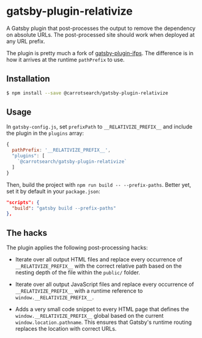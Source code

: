 # gatsby-plugin-relativize

A Gatsby plugin that post-processes the output to remove the dependency on absolute URLs. The post-processed site should work when deployed at any URL prefix.

The plugin is pretty much a fork of [gatsby-plugin-ifps](https://github.com/moxystudio/gatsby-plugin-ipfs). The difference is in how it arrives at the runtime `pathPrefix` to use.

## Installation

```sh
$ npm install --save @carrotsearch/gatsby-plugin-relativize
```


## Usage

In `gatsby-config.js`, set `prefixPath` to `__RELATIVIZE_PREFIX__` and include the plugin in the `plugins` array:

```js
{
  pathPrefix: '__RELATIVIZE_PREFIX__',
  "plugins": [
    `@carrotsearch/gatsby-plugin-relativize`
  ]
}
```

Then, build the project with `npm run build -- --prefix-paths`. Better yet, set it by default in your `package.json`:

```json
"scripts": {
  "build": "gatsby build --prefix-paths"
},
```

## The hacks

The plugin applies the following post-processing hacks:

* Iterate over all output HTML files and replace every occurrence of `__RELATIVIZE_PREFIX__` with the correct relative path based on the nesting depth of the file within the `public/` folder.

* Iterate over all output JavaScript files and replace every occurrence
of `__RELATIVIZE_PREFIX__` with a runtime reference to `window.__RELATIVIZE_PREFIX__`.

- Adds a very small code snippet to every HTML page that defines the `window.__RELATIVIZE_PREFIX__` global based on the current `window.location.pathname`. This ensures that Gatsby's runtime routing replaces the location with correct URLs.
 